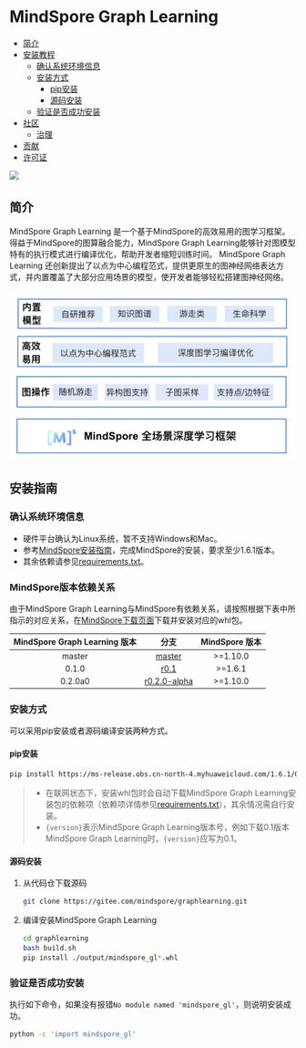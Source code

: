 # MindSpore Graph Learning

- [简介](#简介)
- [安装教程](#安装教程)
    - [确认系统环境信息](#确认系统环境信息)
    - [安装方式](#安装方式)
        - [pip安装](#pip安装)
        - [源码安装](#源码安装)
    - [验证是否成功安装](#验证是否成功安装)
- [社区](#社区)
    - [治理](#治理)
- [贡献](#贡献)
- [许可证](#许可证)

<a href="https://gitee.com/mindspore/docs/blob/master/docs/graphlearning/docs/source_zh_cn/mindspore_graphlearning_install.md" target="_blank"><img src="https://gitee.com/mindspore/docs/raw/master/resource/_static/logo_source.png"></a>&nbsp;&nbsp;

## 简介

MindSpore Graph Learning 是一个基于MindSpore的高效易用的图学习框架。得益于MindSpore的图算融合能力，MindSpore Graph Learning能够针对图模型特有的执行模式进行编译优化，帮助开发者缩短训练时间。
MindSpore Graph Learning 还创新提出了以点为中心编程范式，提供更原生的图神经网络表达方式，并内置覆盖了大部分应用场景的模型，使开发者能够轻松搭建图神经网络。

![GraphLearning_architecture](./images/MindSpore_GraphLearning_architecture_ch.PNG)

## 安装指南

### 确认系统环境信息

- 硬件平台确认为Linux系统，暂不支持Windows和Mac。
- 参考[MindSpore安装指南](https://www.mindspore.cn/install)，完成MindSpore的安装，要求至少1.6.1版本。
- 其余依赖请参见[requirements.txt](https://gitee.com/mindspore/graphlearning/blob/master/requirements.txt)。

### MindSpore版本依赖关系

由于MindSpore Graph Learning与MindSpore有依赖关系，请按照根据下表中所指示的对应关系，在[MindSpore下载页面](https://www.mindspore.cn/versions)下载并安装对应的whl包。

| MindSpore Graph Learning 版本 |                                分支                                | MindSpore 版本 |
|:---------------------------:|:----------------------------------------------------------------:|:------------:|
|           master            | [master](https://gitee.com/mindspore/graphlearning/tree/master/) |     >=1.10.0      |
|            0.1.0            |   [r0.1](https://gitee.com/mindspore/graphlearning/tree/r0.1/)   |      >=1.6.1      |
|            0.2.0a0            |   [r0.2.0-alpha](https://gitee.com/mindspore/graphlearning/tree/r0.2.0-alpha/)   |     >=1.10.0      |

### 安装方式

可以采用pip安装或者源码编译安装两种方式。

#### pip安装

```bash
pip install https://ms-release.obs.cn-north-4.myhuaweicloud.com/1.6.1/GraphLearning/any/mindspore_gl_gpu-{version}-cp37-cp37m-linux_x86_64.whl --trusted-host ms-release.obs.cn-north-4.myhuaweicloud.com -i https://pypi.tuna.tsinghua.edu.cn/simple
```

> - 在联网状态下，安装whl包时会自动下载MindSpore Graph Learning安装包的依赖项（依赖项详情参见[requirements.txt](https://gitee.com/mindspore/graphlearning/blob/master/requirements.txt)），其余情况需自行安装。
> - `{version}`表示MindSpore Graph Learning版本号，例如下载0.1版本MindSpore Graph Learning时，`{version}`应写为0.1。

#### 源码安装

1. 从代码仓下载源码

    ```bash
    git clone https://gitee.com/mindspore/graphlearning.git
    ```

2. 编译安装MindSpore Graph Learning

    ```bash
    cd graphlearning
    bash build.sh
    pip install ./output/mindspore_gl*.whl
    ```

### 验证是否成功安装

执行如下命令，如果没有报错`No module named 'mindspore_gl'`，则说明安装成功。

```bash
python -c 'import mindspore_gl'
```
